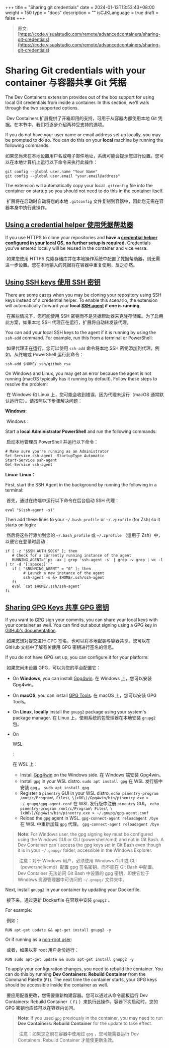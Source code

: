 +++
title = "Sharing git credentials"
date = 2024-01-13T13:53:43+08:00
weight = 150
type = "docs"
description = ""
isCJKLanguage = true
draft = false
+++

> 原文: [https://code.visualstudio.com/remote/advancedcontainers/sharing-git-credentials](https://code.visualstudio.com/remote/advancedcontainers/sharing-git-credentials)

# Sharing Git credentials with your container 与容器共享 Git 凭据



The Dev Containers extension provides out of the box support for using local Git credentials from inside a container. In this section, we'll walk through the two supported options.

​​	Dev Containers 扩展提供了开箱即用的支持，可用于从容器内部使用本地 Git 凭据。在本节中，我们将逐步介绍两种受支持的选项。

If you do not have your user name or email address set up locally, you may be prompted to do so. You can do this on your **local** machine by running the following commands:

​​	如果您尚未在本地设置用户名或电子邮件地址，系统可能会提示您进行设置。您可以在本地计算机上运行以下命令来执行此操作：

```
git config --global user.name "Your Name"
git config --global user.email "your.email@address"
```

The extension will automatically copy your local `.gitconfig` file into the container on startup so you should not need to do this in the container itself.

​​	扩展将在启动时自动将您的本地 `.gitconfig` 文件复制到容器中，因此您无需在容器本身中执行此操作。

## [Using a credential helper 使用凭据帮助器](https://code.visualstudio.com/remote/advancedcontainers/sharing-git-credentials#_using-a-credential-helper)

If you use HTTPS to clone your repositories and **have a [credential helper configured](https://docs.github.com/get-started/getting-started-with-git/caching-your-github-credentials-in-git) in your local OS, no further setup is required.** Credentials you've entered locally will be reused in the container and vice versa.

​​	如果您使用 HTTPS 克隆存储库并在本地操作系统中配置了凭据帮助器，则无需进一步设置。您在本地输入的凭据将在容器中重复使用，反之亦然。

## [Using SSH keys 使用 SSH 密钥](https://code.visualstudio.com/remote/advancedcontainers/sharing-git-credentials#_using-ssh-keys)

There are some cases when you may be cloning your repository using SSH keys instead of a credential helper. To enable this scenario, the extension will automatically forward your **local [SSH agent](https://www.ssh.com/ssh/agent) if one is running**.

​​	在某些情况下，您可能使用 SSH 密钥而不是凭据帮助器来克隆存储库。为了启用此方案，如果本地 SSH 代理正在运行，扩展将自动转发该代理。

You can add your local SSH keys to the agent if it is running by using the `ssh-add` command. For example, run this from a terminal or PowerShell:

​​	如果代理正在运行，您可以使用 `ssh-add` 命令将本地 SSH 密钥添加到代理。例如，从终端或 PowerShell 运行此命令：

```
ssh-add $HOME/.ssh/github_rsa
```

On Windows and Linux, you may get an error because the agent is not running (macOS typically has it running by default). Follow these steps to resolve the problem:

​​	在 Windows 和 Linux 上，您可能会收到错误，因为代理未运行（macOS 通常默认运行它）。请按照以下步骤解决问题：

**Windows**:

​​	Windows：

Start a **local Administrator PowerShell** and run the following commands:

​​	启动本地管理员 PowerShell 并运行以下命令：

```
# Make sure you're running as an Administrator
Set-Service ssh-agent -StartupType Automatic
Start-Service ssh-agent
Get-Service ssh-agent
```

**Linux:
Linux：**

First, start the SSH Agent in the background by running the following in a terminal:

​​	首先，通过在终端中运行以下命令在后台启动 SSH 代理：

```
eval "$(ssh-agent -s)"
```

Then add these lines to your `~/.bash_profile` or `~/.zprofile` (for Zsh) so it starts on login:

​​	然后将这些行添加到您的 `~/.bash_profile` 或 `~/.zprofile` （适用于 Zsh）中，以便它在登录时启动：

```
if [ -z "$SSH_AUTH_SOCK" ]; then
   # Check for a currently running instance of the agent
   RUNNING_AGENT="`ps -ax | grep 'ssh-agent -s' | grep -v grep | wc -l | tr -d '[:space:]'`"
   if [ "$RUNNING_AGENT" = "0" ]; then
        # Launch a new instance of the agent
        ssh-agent -s &> $HOME/.ssh/ssh-agent
   fi
   eval `cat $HOME/.ssh/ssh-agent`
fi
```

## [Sharing GPG Keys 共享 GPG 密钥](https://code.visualstudio.com/remote/advancedcontainers/sharing-git-credentials#_sharing-gpg-keys)

If you want to [GPG](https://www.gnupg.org/) sign your commits, you can share your local keys with your container as well. You can find out about signing using a GPG key in [GitHub's documentation](https://docs.github.com/authentication/managing-commit-signature-verification).

​​	如果您想对提交进行 GPG 签名，也可以将本地密钥与容器共享。您可以在 GitHub 文档中了解有关使用 GPG 密钥进行签名的信息。

If you do not have GPG set up, you can configure it for your platform:

​​	如果您尚未设置 GPG，可以为您的平台配置它：

- On **Windows**, you can install [Gpg4win](https://www.gpg4win.org/).
  在 Windows 上，您可以安装 Gpg4win。

- On **macOS**, you can install [GPG Tools](https://gpgtools.org/).
  在 macOS 上，您可以安装 GPG Tools。

- On **Linux**, **locally** install the `gnupg2` package using your system's package manager.
  在 Linux 上，使用系统的包管理器在本地安装 `gnupg2` 包。

- On

   

  WSL

  :

  
  在 WSL 上：

  - Install [Gpg4win](https://www.gpg4win.org/) on the Windows side.
    在 Windows 端安装 Gpg4win。
  - Install `gpg` in your WSL distro. `sudo apt install gpg`
    在 WSL 发行版中安装 `gpg` 。 `sudo apt install gpg`
  - Register a `pinentry` GUI in your WSL distro. `echo pinentry-program /mnt/c/Program\ Files\ \(x86\)/Gpg4win/bin/pinentry.exe > ~/.gnupg/gpg-agent.conf`
    在 WSL 发行版中注册 `pinentry` GUI。 `echo pinentry-program /mnt/c/Program\ Files\ \(x86\)/Gpg4win/bin/pinentry.exe > ~/.gnupg/gpg-agent.conf`
  - Reload the `gpg` agent in WSL. `gpg-connect-agent reloadagent /bye`
    在 WSL 中重新加载 `gpg` 代理。 `gpg-connect-agent reloadagent /bye`

> **Note**: For Windows user, the gpg signing key must be configured using the Windows GUI or CLI (powershell/cmd) and not in Git Bash. A Dev Container can't access the gpg keys set in Git Bash even though it is in your `~/.gnupg/` folder, accessible in the Windows Explorer.
>
> ​​	注意：对于 Windows 用户，必须使用 Windows GUI 或 CLI（powershell/cmd）配置 gpg 签名密钥，而不能在 Git Bash 中配置。Dev Container 无法访问 Git Bash 中设置的 gpg 密钥，即使它位于 Windows 资源管理器中可访问的 `~/.gnupg/` 文件夹中。

Next, install `gnupg2` in your container by updating your Dockerfile.

​​	接下来，通过更新 Dockerfile 在容器中安装 `gnupg2` 。

For example:

​​	例如：

```
RUN apt-get update && apt-get install gnupg2 -y
```

Or if running as a [non-root user](https://code.visualstudio.com/remote/advancedcontainers/add-nonroot-user):

​​	或者，如果以非 root 用户身份运行：

```
RUN sudo apt-get update && sudo apt-get install gnupg2 -y
```

To apply your configuration changes, you need to rebuild the container. You can do this by running **Dev Containers: Rebuild Container** from the Command Palette (`F1`). The next time the container starts, your GPG keys should be accessible inside the container as well.

​​	要应用配置更改，您需要重新构建容器。您可以通过从命令面板运行 Dev Containers: Rebuild Container（ `F1` ）来执行此操作。容器下次启动时，您的 GPG 密钥也应该可以在容器内访问。

> **Note**: If you used `gpg` previously in the container, you may need to run **Dev Containers: Rebuild Container** for the update to take effect.
>
> ​​	注意：如果您之前在容器中使用过 `gpg` ，您可能需要运行 Dev Containers: Rebuild Container 才能使更新生效。
